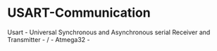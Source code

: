# USART-Communication
Usart - Universal Synchronous and Asynchronous serial Receiver and Transmitter - / - Atmega32 -
